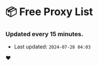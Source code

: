 # :package: Free Proxy List
### Updated every 15 minutes.

- Last updated: `2024-07-28 04:03`

:heart:
